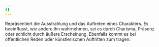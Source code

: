 ```yaml
---
{}
---
```

Repräsentiert die Ausstrahlung und das Auftreten eines Charakters. Es beeinflusst, wie andere ihn wahrnehmen, sei es durch Charisma, Präsenz oder schlicht durch äußere Erscheinung. Ebenfalls kommt es bei öffentlichen Reden oder künstlerischen Auftritten zum tragen.
